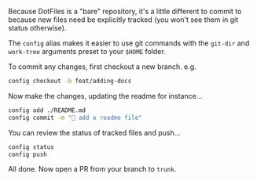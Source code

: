 
Because DotFiles is a "bare" repository, it's a little different to commit to because new files need
be explicitly tracked (you won't see them in git status otherwise).

The `config` alias makes it easier to use git commands with the `git-dir` and `work-tree` arguments
preset to your `$HOME` folder.

To commit any changes, first checkout a new branch. e.g.

```sh
config checkout -b feat/adding-docs
```

Now make the changes, updating the readme for instance...

```sh
config add ./README.md
config commit -m "📗 add a readme file"
```

You can review the status of tracked files and push...

```sh
config status
config push
```

All done. Now open a PR from your branch to `trunk`.
